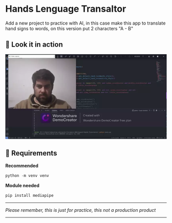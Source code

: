 # Hands Lenguage Transaltor

Add a new project to practice with AI, in this case make this app to translate hand signs to words, on this version put 2 characters "A - B"

## 🚀 Look it in action

![just-the-basics](./hands-translator-gif.webp)

## 📜 Requirements

**Recommended**

```python
python -m venv venv
```

**Module needed**

```python
pip install mediapipe
```

---
*Please remember, this is just for practice, this not a production product*

---